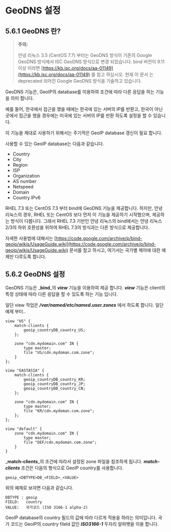 # GeoDNS 설정

## 5.6.1 GeoDNS 란?

> **주의:**
>
> 안녕 리눅스 3.5 \(CentOS 7.7\) 부터는 GeoDNS 방식이 기존의 Google GeoDNS 방식에서 ISC GeoDNS 방식으로 변경 되었습니다. bind 버전이 9.11 이상 이라면 [https://kb.isc.org/docs/aa-01149](https://kb.isc.org/docs/aa-01149) 를 참고 하십시오. 현재 이 문서 는 deprecated 되어진 Google GeoDNS 방식을 기술하고 있습니다.

GeoDNS 기능은, GeoIP의 database를 이용하여 조건에 따라 다른 응답을 하는 기능을 의미 합니다.

예를 들어, 한국에서 접근을 했을 때에는 한국에 있는 서버의 IP를 반환고, 한국이 아닌 곳에서 접근을 했을 경우에는 미국에 있는 서버의 IP를 반환 하도록 설정을 할 수 있습니다.

이 기능을 제대로 사용하기 위해서는 주기적은 GeoIP database 갱신이 필요 합니다.

사용할 수 있는 GeoIP database는 다음과 같습니다.

* Country
* City
* Region
* ISP
* Organization
* AS number
* Netspeed
* Domain
* Country IPv6

RHEL 7.3 또는 CentOS 7.3 부터 bind에 GeoDNS 기능을 제공합니다. 하지만, 안녕 리눅스의 경우, RHEL 또는 CentOS 보다 먼저 이 기능을 제공하기 시작했으며, 제공하는 방식이 다릅니다. 그래서 RHEL 7.3 기반인 안녕 리눅스의 bind에서는 안녕 리눅스 2/3의 하위 호환성을 위하여 RHEL 7.3의 방식과는 다른 방식으로 제공합니다.

자세한 사용법에 대해서는 [https://code.google.com/archive/p/bind-geoip/wikis/UsageGuide.wiki](https://code.google.com/archive/p/bind-geoip/wikis/UsageGuide.wiki) 문서를 참고 하시고, 여기서는 국가별 제어에 대한 예제만 다루도록 합니다.

## 5.6.2 GeoDNS 설정

GeoDNS 기능은 _**bind**_의 _**view**_ 기능을 이용하여 제공 합니다. _**view**_ 기능은 client의 특정 상태에 따라 다른 응답을 할 수 있도록 하는 기능 입니다.

일단 view 작업은 _**/var/named/etc/named.user.zones**_ 에서 하도록 합니다. 일단 예제 부터..

```text
view "US" {
    match-clients {
        geoip_countryDB_country_US;
    };

    zone "cdn.mydomain.com" IN {
        type master;
        file "US/cdn.mydoman.com.zone";
    }
};

view "EASTASIA" {
    match-clients {
        geoip_countryDB_country_KR;
        geoip_countryDB_country_JP;
        geoip_countryDB_country_CN;
    };

    zone "cdn.mydomain.com" IN {
        type master;
        file "KR/cdn.mydoman.com.zone";
    };
};

view "default" {
    zone "cdn.mydomain.com" IN {
        type master;
        file "DEF/cdn.mydoman.com.zone";
    }
}
```

_**match-clients**_의 조건에 따라서 설정된 zone 파일을 참조하게 됩니다. _**match-clients**_ 조건은 다음의 형식으로 GeoIP country를 사용합니다.

```text
geoip_<DBTYPE>DB_<FIELD>_<VALUE>
```

위의 예제로 보자면 다음과 같습니다.

```text
DBTYPE : geoip
FIELD:   country
VALUE:   국가코드 (ISO 3166-1 alpha-2)
```

GeoIP database의 country 필드의 값에 따라 다르게 적용을 하라는 의미입니다. 국가 코드는 GeoIP의 country fileld 값인 _**ISO3166-1**_ 두자리 알파뱃을 이용 합니다.

